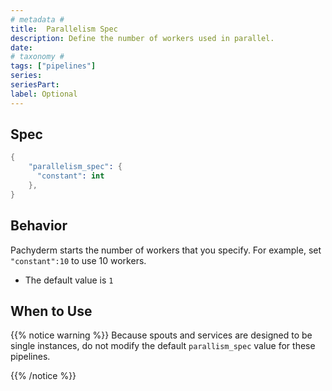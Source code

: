 ```yaml
---
# metadata # 
title:  Parallelism Spec
description: Define the number of workers used in parallel. 
date: 
# taxonomy #
tags: ["pipelines"]
series:
seriesPart:
label: Optional
---
```



## Spec

```s
{
    "parallelism_spec": {
      "constant": int
    },
}
```

## Behavior 


Pachyderm starts the number of workers that you specify. For example, set
`"constant":10` to use 10 workers.

- The default value is `1`

## When to Use 

{{% notice warning  %}}
Because spouts and services are designed to be single instances, do not
modify the default `parallism_spec` value for these pipelines.

{{% /notice %}}